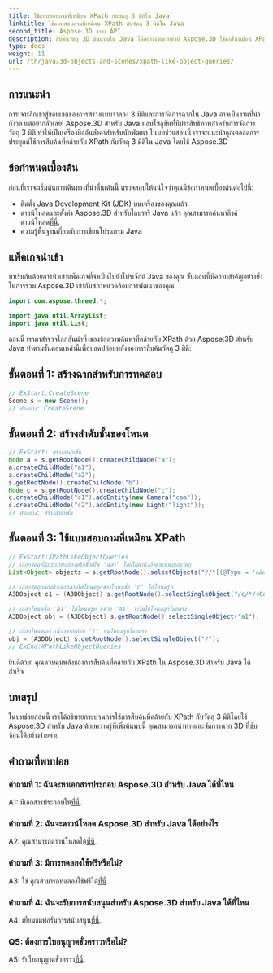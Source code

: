 ```yaml
---
title: ใช้แบบสอบถามที่เหมือน XPath กับวัตถุ 3 มิติใน Java
linktitle: ใช้แบบสอบถามที่เหมือน XPath กับวัตถุ 3 มิติใน Java
second_title: Aspose.3D จาวา API
description: สืบค้นวัตถุ 3D ต้นแบบใน Java ได้อย่างง่ายดายด้วย Aspose.3D ใช้คำสั่งเหมือน XPath จัดการฉาก และยกระดับการพัฒนา 3D ของคุณ
type: docs
weight: 11
url: /th/java/3d-objects-and-scenes/xpath-like-object-queries/
---
```

## การแนะนำ

การเจาะลึกเข้าสู่ขอบเขตของการสร้างแบบจำลอง 3 มิติและการจัดการฉากใน Java อาจเป็นงานที่น่ากังวล แต่อย่ากลัวเลย! Aspose.3D สำหรับ Java มอบโซลูชันที่มีประสิทธิภาพสำหรับการจัดการวัตถุ 3 มิติ ทำให้เป็นเครื่องมืออันล้ำค่าสำหรับนักพัฒนา ในบทช่วยสอนนี้ เราจะแนะนำคุณตลอดการประยุกต์ใช้การสืบค้นที่คล้ายกับ XPath กับวัตถุ 3 มิติใน Java โดยใช้ Aspose.3D

## ข้อกำหนดเบื้องต้น

ก่อนที่เราจะเริ่มต้นการเดินทางที่น่าตื่นเต้นนี้ ตรวจสอบให้แน่ใจว่าคุณมีข้อกำหนดเบื้องต้นต่อไปนี้:

- ติดตั้ง Java Development Kit (JDK) บนเครื่องของคุณแล้ว
-  ดาวน์โหลดและตั้งค่า Aspose.3D สำหรับไลบรารี Java แล้ว คุณสามารถค้นหาลิงค์ดาวน์โหลด[ที่นี่](https://releases.aspose.com/3d/java/).
- ความรู้พื้นฐานเกี่ยวกับการเขียนโปรแกรม Java

## แพ็คเกจนำเข้า

มาเริ่มกันด้วยการนำเข้าแพ็คเกจที่จำเป็นไปยังโปรเจ็กต์ Java ของคุณ ขั้นตอนนี้มีความสำคัญอย่างยิ่งในการรวม Aspose.3D เข้ากับสภาพแวดล้อมการพัฒนาของคุณ

```java
import com.aspose.threed.*;

import java.util.ArrayList;
import java.util.List;
```

ตอนนี้ เรามาสำรวจโลกอันน่าทึ่งของข้อความค้นหาที่คล้ายกับ XPath ด้วย Aspose.3D สำหรับ Java ทำตามขั้นตอนเหล่านี้เพื่อปลดปล่อยพลังของการสืบค้นวัตถุ 3 มิติ:

## ขั้นตอนที่ 1: สร้างฉากสำหรับการทดสอบ

```java
// ExStart:CreateScene
Scene s = new Scene();
// ตัวอย่าง: CreateScene
```

## ขั้นตอนที่ 2: สร้างลำดับชั้นของโหนด

```java
// ExStart: สร้างลำดับชั้น
Node a = s.getRootNode().createChildNode("a");
a.createChildNode("a1");
a.createChildNode("a2");
s.getRootNode().createChildNode("b");
Node c = s.getRootNode().createChildNode("c");
c.createChildNode("c1").addEntity(new Camera("cam"));
c.createChildNode("c2").addEntity(new Light("light"));
// ตัวอย่าง: สร้างลำดับชั้น
```

## ขั้นตอนที่ 3: ใช้แบบสอบถามที่เหมือน XPath

```java
// ExStart:XPathLikeObjectQueries
// เลือกวัตถุที่มีประเภทกล้องหรือชื่อเป็น 'แสง' โดยไม่คำนึงถึงตำแหน่งของวัตถุ
List<Object> objects = s.getRootNode().selectObjects("//*[(@Type = 'กล้อง') หรือ (@Name = 'แสง')]");

// เลือกวัตถุกล้องตัวเดียวภายใต้โหนดลูกของโหนดชื่อ 'c' ใต้โหนดรูท
A3DObject c1 = (A3DObject) s.getRootNode().selectSingleObject("/c/*/<Camera>");

// เลือกโหนดชื่อ 'a1' ใต้โหนดรูท แม้ว่า 'a1' จะไม่ใช่โหนดลูกโดยตรง
A3DObject obj = (A3DObject) s.getRootNode().selectSingleObject("a1");

// เลือกโหนดเอง เนื่องจากเลือก '/' บนโหนดรูทโดยตรง
obj = (A3DObject) s.getRootNode().selectSingleObject("/");
// ExEnd:XPathLikeObjectQueries
```

ยินดีด้วย! คุณควบคุมพลังของการสืบค้นที่คล้ายกับ XPath ใน Aspose.3D สำหรับ Java ได้สำเร็จ

## บทสรุป

ในบทช่วยสอนนี้ เราได้อธิบายกระบวนการใช้การสืบค้นที่คล้ายกับ XPath กับวัตถุ 3 มิติโดยใช้ Aspose.3D สำหรับ Java ด้วยความรู้ที่เพิ่งค้นพบนี้ คุณสามารถนำทางและจัดการฉาก 3D ที่ซับซ้อนได้อย่างง่ายดาย

## คำถามที่พบบ่อย

### คำถามที่ 1: ฉันจะหาเอกสารประกอบ Aspose.3D สำหรับ Java ได้ที่ไหน

 A1: มีเอกสารประกอบให้[ที่นี่](https://reference.aspose.com/3d/java/).

### คำถามที่ 2: ฉันจะดาวน์โหลด Aspose.3D สำหรับ Java ได้อย่างไร

 A2: คุณสามารถดาวน์โหลดได้[ที่นี่](https://releases.aspose.com/3d/java/).

### คำถามที่ 3: มีการทดลองใช้ฟรีหรือไม่?

 A3: ใช่ คุณสามารถทดลองใช้ฟรีได้[ที่นี่](https://releases.aspose.com/).

### คำถามที่ 4: ฉันจะรับการสนับสนุนสำหรับ Aspose.3D สำหรับ Java ได้ที่ไหน

 A4: เยี่ยมชมฟอรั่มการสนับสนุน[ที่นี่](https://forum.aspose.com/c/3d/18).

### Q5: ต้องการใบอนุญาตชั่วคราวหรือไม่?

 A5: รับใบอนุญาตชั่วคราว[ที่นี่](https://purchase.aspose.com/temporary-license/).
